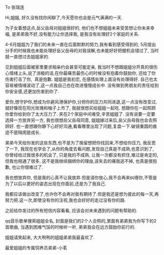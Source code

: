To 张瑞连  

Hi,姐姐, 好久没有找你闲聊了,今天愿你也会是元气满满的一天.  

为子女着想这点,岳父岳母对姐姐很好的, 他们也不想姐姐未来受苦想让你未来幸福, 是弟弟我不好,没有能力让你选择我, 是我没有处理好2个家庭的关系.  

4-6月姐姐为了我们的未来一直在后面默默的努力,我有看到感受得到的, 5月提出分手的时候我也未能处理好岳父岳母的对我误解,也未能好好把握机会错过了, 当时就一直想过去姐姐家的.   

见到姐姐后面被家里要求相亲约会甚至可能定亲, 我当时不想跟姐姐分开真的很伤心情绪上头,说了消极的话,在你最痛苦最伤心的时候没有抱着你鼓励你, 还给了你伤害打击了你,  真是抱歉. 姐姐是我初恋, 在感情处理上面没有处理得好. 自己也太容易被情绪波动了,这一点我自己也在改进慢慢成长中. 没有做到男朋友的责任给到你安全感,还更加伤害到你了.  

爱你,想守护你,想成为你避风港保护你,分担你的压力共同进退,这一点没有改变过, 就好像现在阳光玫瑰和柚子上市了, 我就很想买给姐姐一起吃. 想跟你在一起照顾你爱你给到你了太大压力了. 夹在2个家庭中间难受,辛苦姐姐了. 没有说要一定要选择一方放弃另一方, 我也很想岳父岳母同意, 姐姐嫁过来后,岳父岳母我也会去照顾好. 也一直想跟你静下心好好沟通,看看哪里出现了问题,复盘一下.破镜重圆的痕迹不是隔阂是成长.  

弟弟今天给你发的这些东西,也不是为了挽留想把你找回来,不想给你压力, 我反思了一下, 我现在也学会了,从你的角度去看问题,发现自己真是不成熟,也意识到了, 你曾经给过我很多的机会了, 只是我的不成熟, 让我一次都没有抓住,难过是肯定的,但我也相通了很多, 这不是我继续捆绑你的理由,该失去的痛我逃不掉, 也真是很抱歉, 也让你很难过了.  

我也想放弃你, 但是我的心真不让我放弃.但是请你放心,我不会再来纠缠你,不管是为了以后以更好的姿态出现在你面前,还是为了我自己.  

我都应该做出改变了,也许你不会再对我有期待了.但是我还是想为彼此的每一天,再努力把.这一次,即使没有你的注视,我也会好好的走过没有你的路.  

之前给你发过的所有短信内容看看, 应该会对未来遇到的问题有帮助的.  

qq音乐歌单搜索姐姐全名, 封面是我们的2个人合照的,里面有弟弟我为你写下的2首歌曲, 当遇到困难气馁的时候听一听, 弟弟我会在远方鼓励你前行的.  

姐姐请笑起来, 大大咧咧的姐姐弟弟我最喜欢了.  

最爱姐姐的专属饲养员弟弟-小茗  